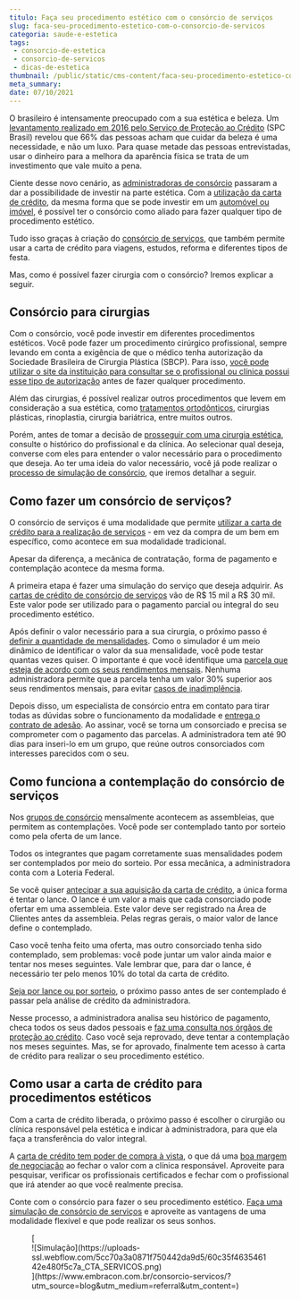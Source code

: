 ```yaml
---
titulo: Faça seu procedimento estético com o consórcio de serviços
slug: faca-seu-procedimento-estetico-com-o-consorcio-de-servicos
categoria: saude-e-estetica
tags:
 - consorcio-de-estetica
 - consorcio-de-servicos
 - dicas-de-estetica
thumbnail: /public/static/cms-content/faca-seu-procedimento-estetico-com-o-consorcio-de-servicos.jpg
meta_summary: 
date: 07/10/2021
---
```

O brasileiro é intensamente preocupado com a sua estética e beleza. Um [levantamento realizado em 2016 pelo Serviço de Proteção ao Crédito](https://economia.uol.com.br/noticias/redacao/2016/06/23/estudo-para-66-dos-brasileiros-gasto-com-beleza-e-necessidade-e-nao-luxo.htm) (SPC Brasil) revelou que 66% das pessoas acham que cuidar da beleza é uma necessidade, e não um luxo. Para quase metade das pessoas entrevistadas, usar o dinheiro para a melhora da aparência física se trata de um investimento que vale muito a pena.

Ciente desse novo cenário, as [administradoras de consórcio](https://www.embracon.com.br/blog/afinal-o-que-uma-administradora-de-consorcio-faz) passaram a dar a possibilidade de investir na parte estética. Com a [utilização da carta de crédito](https://www.embracon.com.br/blog/tudo-o-que-voce-precisa-saber-sobre-a-carta-de-credito-de-consorcios), da mesma forma que se pode investir em um [automóvel ou imóvel](https://www.embracon.com.br/blog/quero-comprar-uma-casa-ou-carro-com-consorcio-por-onde-comecar), é possível ter o consórcio como aliado para fazer qualquer tipo de procedimento estético.

Tudo isso graças à criação do [consórcio de serviços](https://www.embracon.com.br/blog/conheca-os-principais-consorcios-de-servicos-embracon), que também permite usar a carta de crédito para viagens, estudos, reforma e diferentes tipos de festa.

Mas, como é possível fazer cirurgia com o consórcio? Iremos explicar a seguir.

Consórcio para cirurgias 
-------------------------

Com o consórcio, você pode investir em diferentes procedimentos estéticos. Você pode fazer um procedimento cirúrgico profissional, sempre levando em conta a exigência de que o médico tenha autorização da Sociedade Brasileira de Cirurgia Plástica (SBCP). Para isso, [você pode utilizar o site da instituição para consultar se o profissional ou clínica possui esse tipo de autorização](http://www2.cirurgiaplastica.org.br/encontre-um-cirurgiao/) antes de fazer qualquer procedimento.

Além das cirurgias, é possível realizar outros procedimentos que levem em consideração a sua estética, como [tratamentos ortodônticos](https://www.embracon.com.br/blog/entenda-as-vantagens-de-usar-aparelho-nos-dentes), cirurgias plásticas, rinoplastia, cirurgia bariátrica, entre muitos outros.

Porém, antes de tomar a decisão de [prosseguir com uma cirurgia estética](https://www.embracon.com.br/blog/entenda-as-vantagens-de-usar-aparelho-nos-dentes), consulte o histórico do profissional e da clínica. Ao selecionar qual deseja, converse com eles para entender o valor necessário para o procedimento que deseja. Ao ter uma ideia do valor necessário, você já pode realizar o [processo de simulação de consórcio](https://www.embracon.com.br/blog/simulacao-de-consorcio), que iremos detalhar a seguir.

Como fazer um consórcio de serviços? 
-------------------------------------

O consórcio de serviços é uma modalidade que permite [utilizar a carta de crédito para a realização de serviços](https://www.embracon.com.br/blog/consorcio-de-servicos-tudo-o-que-voce-precisa-saber-sobre-o-assunto) - em vez da compra de um bem em específico, como acontece em sua modalidade tradicional.

Apesar da diferença, a mecânica de contratação, forma de pagamento e contemplação acontece da mesma forma.

A primeira etapa é fazer uma simulação do serviço que deseja adquirir. As [cartas de crédito de consórcio de serviços](https://www.embracon.com.br/blog/o-que-posso-fazer-com-o-consorcio-de-servicos) vão de R$ 15 mil a R$ 30 mil. Este valor pode ser utilizado para o pagamento parcial ou integral do seu procedimento estético.

Após definir o valor necessário para a sua cirurgia, o próximo passo é [definir a quantidade de mensalidades](https://www.embracon.com.br/blog/qual-o-valor-ideal-da-parcela-mensal-de-um-consorcio). Como o simulador é um meio dinâmico de identificar o valor da sua mensalidade, você pode testar quantas vezes quiser. O importante é que você identifique uma [parcela que esteja de acordo com os seus rendimentos mensais](https://www.embracon.com.br/blog/parcelas-do-consorcio-como-sao-calculadas). Nenhuma administradora permite que a parcela tenha um valor 30% superior aos seus rendimentos mensais, para evitar [casos de inadimplência](https://www.embracon.com.br/blog/nao-consigo-pagar-meu-consorcio-e-agora).

Depois disso, um especialista de consórcio entra em contato para tirar todas as dúvidas sobre o funcionamento da modalidade e [entrega o contrato de adesão](https://www.embracon.com.br/blog/saiba-o-que-avaliar-antes-de-assinar-um-contrato-de-consorcio). Ao assinar, você se torna um consorciado e precisa se comprometer com o pagamento das parcelas. A administradora tem até 90 dias para inseri-lo em um grupo, que reúne outros consorciados com interesses parecidos com o seu.

Como funciona a contemplação do consórcio de serviços 
------------------------------------------------------

Nos [grupos de consórcio](https://www.embracon.com.br/blog/como-funciona-um-grupo-de-consorcio) mensalmente acontecem as assembleias, que permitem as contemplações. Você pode ser contemplado tanto por sorteio como pela oferta de um lance.

Todos os integrantes que pagam corretamente suas mensalidades podem ser contemplados por meio do sorteio. Por essa mecânica, a administradora conta com a Loteria Federal.

Se você quiser [antecipar a sua aquisição da carta de crédito](https://www.embracon.com.br/blog/antecipar-um-consorcio-descubra-aqui), a única forma é tentar o lance. O lance é um valor a mais que cada consorciado pode ofertar em uma assembleia. Este valor deve ser registrado na Área de Clientes antes da assembleia. Pelas regras gerais, o maior valor de lance define o contemplado.

Caso você tenha feito uma oferta, mas outro consorciado tenha sido contemplado, sem problemas: você pode juntar um valor ainda maior e tentar nos meses seguintes. Vale lembrar que, para dar o lance, é necessário ter pelo menos 10% do total da carta de crédito.

[Seja por lance ou por sorteio](https://www.embracon.com.br/blog/quais-sao-as-formas-de-contemplacao), o próximo passo antes de ser contemplado é passar pela análise de crédito da administradora.

Nesse processo, a administradora analisa seu histórico de pagamento, checa todos os seus dados pessoais e [faz uma consulta nos órgãos de proteção ao crédito](https://www.embracon.com.br/blog/o-que-e-o-spc-serasa-e-como-ele-influencia-na-sua-vida-financeira). Caso você seja reprovado, deve tentar a contemplação nos meses seguintes. Mas, se for aprovado, finalmente tem acesso à carta de crédito para realizar o seu procedimento estético.

Como usar a carta de crédito para procedimentos estéticos 
----------------------------------------------------------

Com a carta de crédito liberada, o próximo passo é escolher o cirurgião ou clínica responsável pela estética e indicar à administradora, para que ela faça a transferência do valor integral.

A [carta de crédito tem poder de compra à vista](https://www.embracon.com.br/blog/tudo-o-que-voce-precisa-saber-sobre-a-carta-de-credito-de-consorcios), o que dá uma [boa margem de negociação](https://www.embracon.com.br/blog/4-dicas-para-conseguir-uma-boa-negociacao-na-hora-de-adquirir-o-seu-bem) ao fechar o valor com a clínica responsável. Aproveite para pesquisar, verificar os profissionais certificados e fechar com o profissional que irá atender ao que você realmente precisa.

Conte com o consórcio para fazer o seu procedimento estético. [Faça uma simulação de consórcio de serviços](https://www.embracon.com.br/consorcio-servicos) e aproveite as vantagens de uma modalidade flexível e que pode realizar os seus sonhos.

<figure class="w-richtext-figure-type-image w-richtext-align-center">[<div>![Simulação](https://uploads-ssl.webflow.com/5cc70a3a0871f750442da9d5/60c35f463546142e480f5c7a_CTA_SERVICOS.png)</div>](https://www.embracon.com.br/consorcio-servicos/?utm_source=blog&utm_medium=referral&utm_content=)</figure>
